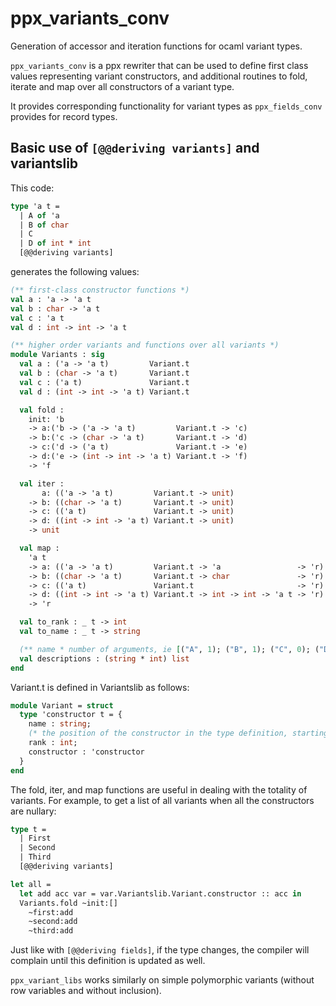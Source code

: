ppx_variants_conv
=================

Generation of accessor and iteration functions for ocaml variant types.

`ppx_variants_conv` is a ppx rewriter that can be used to define first
class values representing variant constructors, and additional
routines to fold, iterate and map over all constructors of a variant
type.

It provides corresponding functionality for variant types as
`ppx_fields_conv` provides for record types.

Basic use of `[@@deriving variants]` and variantslib
----------------------------------------------------

This code:

```ocaml
type 'a t =
  | A of 'a
  | B of char
  | C
  | D of int * int
  [@@deriving variants]
```

generates the following values:

```ocaml
(** first-class constructor functions *)
val a : 'a -> 'a t
val b : char -> 'a t
val c : 'a t
val d : int -> int -> 'a t

(** higher order variants and functions over all variants *)
module Variants : sig
  val a : ('a -> 'a t)         Variant.t
  val b : (char -> 'a t)       Variant.t
  val c : ('a t)               Variant.t
  val d : (int -> int -> 'a t) Variant.t

  val fold :
    init: 'b
    -> a:('b -> ('a -> 'a t)         Variant.t -> 'c)
    -> b:('c -> (char -> 'a t)       Variant.t -> 'd)
    -> c:('d -> ('a t)               Variant.t -> 'e)
    -> d:('e -> (int -> int -> 'a t) Variant.t -> 'f)
    -> 'f

  val iter :
       a: (('a -> 'a t)         Variant.t -> unit)
    -> b: ((char -> 'a t)       Variant.t -> unit)
    -> c: (('a t)               Variant.t -> unit)
    -> d: ((int -> int -> 'a t) Variant.t -> unit)
    -> unit

  val map :
    'a t
    -> a: (('a -> 'a t)         Variant.t -> 'a                 -> 'r)
    -> b: ((char -> 'a t)       Variant.t -> char               -> 'r)
    -> c: (('a t)               Variant.t                       -> 'r)
    -> d: ((int -> int -> 'a t) Variant.t -> int -> int -> 'a t -> 'r)
    -> 'r

  val to_rank : _ t -> int
  val to_name : _ t -> string

  (** name * number of arguments, ie [("A", 1); ("B", 1); ("C", 0); ("D", 2)]. *)
  val descriptions : (string * int) list
end
```

Variant.t is defined in Variantslib as follows:

```ocaml
module Variant = struct
  type 'constructor t = {
    name : string;
    (* the position of the constructor in the type definition, starting from 0 *)
    rank : int;
    constructor : 'constructor
  }
end
```

The fold, iter, and map functions are useful in dealing with the totality of variants.
For example, to get a list of all variants when all the constructors are nullary:

```ocaml
type t =
  | First
  | Second
  | Third
  [@@deriving variants]
```

```ocaml
let all =
  let add acc var = var.Variantslib.Variant.constructor :: acc in
  Variants.fold ~init:[]
    ~first:add
    ~second:add
    ~third:add
```

Just like with `[@@deriving fields]`, if the type changes, the
compiler will complain until this definition is updated as well.

`ppx_variant_libs` works similarly on simple polymorphic variants
(without row variables and without inclusion).
